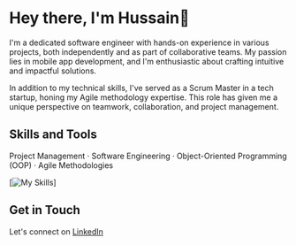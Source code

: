 
# Hey there, I'm Hussain👋

I'm a dedicated software engineer with hands-on experience in various projects, both independently and as part of collaborative teams. My passion lies in mobile app development, and I'm enthusiastic about crafting intuitive and impactful solutions.

In addition to my technical skills, I've served as a Scrum Master in a tech startup, honing my Agile methodology expertise. This role has given me a unique perspective on teamwork, collaboration, and project management.

## Skills and Tools

Project Management · Software Engineering · Object-Oriented Programming (OOP) · Agile Methodologies

[![My Skills](https://skillicons.dev/icons?i=html,css,js,java,py,react,git,firebase,mongodb,mysql,wordpress,bootstrap)]


## Get in Touch

Let's connect on [LinkedIn](https://www.linkedin.com/in/hussain-abdullatif/) 
